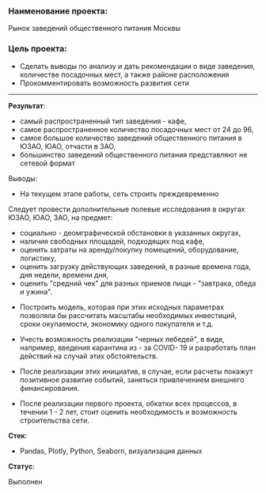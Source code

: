 ### Наименование проекта:  

Рынок заведений общественного питания Москвы

### Цель проекта:

* Сделать выводы по анализу и дать рекомендации о виде заведения, количестве посадочных мест, а также районе расположения 
* Прокомментировать возможность развития сети

--------------------------------------------------------------------------

**Результат**:  

* самый распространенный тип заведения - кафе,
* самое распространенное количество посадочных мест от 24 до 96,
* самое большое количество заведений общественного питания в ЮЗАО, ЮАО, отчасти в ЗАО,
* большинство заведений общественного питания представляют не сетевой формат

Выводы: 

* На текущем этапе работы, сеть строить преждевременно

Следует провести дополнительные полевые исследования в округах ЮЗАО, ЮАО, ЗАО, на предмет:

- социально - деомграфической обстановки в указанных округах,
- наличия свободных площадей, подходящих под кафе,
- оценить затраты на аренду/покупку помещений, оборудование, логистику,
- оценить загрузку действующих заведений, в разные времена года, дня недели, времени дня,
- оценить "средний чек" для разных приемов пищи - "завтрака, обеда и ужина".

* Построить модель, которая при этих исходных параметрах позволяла бы рассчитать масштабы необходимых инвестиций, сроки окупаемости, экономику одного покупателя и т.д.
* Учесть возможность реализации "черных лебедей", в виде, например, введения карантина из - за COVID- 19 и разработать план действий на случай этих обстоятельств.

* После реализации этих инициатив, в случае, если расчеты покажут позитивное развитие событий, заняться привлечением внешнего финансирования.
* После реализации первого проекта, обкатки всех процессов, в течении 1 - 2 лет, стоит оценить необходимость и возможность строительства сети.

**Стек**:  

* Pandas, Plotly, Python, Seaborn, визуализация данных

**Статус**:  

Выполнен
